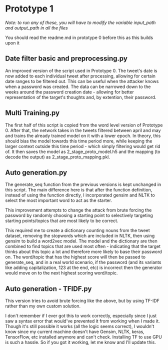 # Prototype 1
*Note: to run any of these, you will have to modify the variable input_path and output_path in all the files* 

You should read the readme.md in prototype 0 before this as this builds upon it

## Date filter basic and preprocessing.py
An improved version of the script used in Prototype 0. The tweet's date is now added to each individual tweet after processing, allowing for certain date ranges to be filtered out. This can be useful when the attacker knows when a password was created. The data can be narrowed down to the weeks around the password creation date - allowing for better representation of the target's thoughts and, by extention, their password.

## Multi Training.py
The first half of this script is copied from the word level version of Prototype 0. After that, the network takes in the tweets filtered between april and may and trains the already trained model on it with a lower epoch. In theory, this should bias the model towards this time period more, while keeping the larger context outside this time period - which simply filtering would get rid of. It then saves the model as 2_stage_proto_model.h5 and the mapping (to decode the output) as 2_stage_proto_mapping.pkl.

## Auto generation.py
The generate_seq function from the previous versions is kept unchanged in this script. The main difference here is that after the function definition, instead of using the function directly, I incorporated gensim and NLTK to select the most important word to act as the starter.

This improvement attempts to change the attack from brute forcing the password by randomly choosing a starting point to selectively targeting starting points/topics that are most likely to be correct.

This required me to create a dictionary counting nouns from the tweet dataset, removing the stopwords which are included in NLTK, then using gensim to build a word2vec model. The model and the dictionary are then combined to find topics that are used most often - indicating that the target thinks about this topic a lot and therefore more likely to base their password on. The word/topic that has the highest score will then be passed to generate_seq, and in a real world scenario, if the password (and its variants like adding capitalization, 123 at the end, etc) is incorrect then the generator would move on to the next highest scoring word/topic.

## Auto generation - TFIDF.py
This version tries to avoid brute forcing like the above, but by using TF-IDF rather than my own custom solution. 

I don't remember if I ever got this to work correctly, especially since I just saw a syntax error that would've prevented it from working when I made it. Though it's still possible it works (all the logic seems correct), I wouldn't know since my current machine doesn't have Gensim, NLTK, keras, TensorFlow, etc installed anymore and can't check. Installing TF to use GPU is such a hassle. So if you got it working, let me know and I'll update this.
